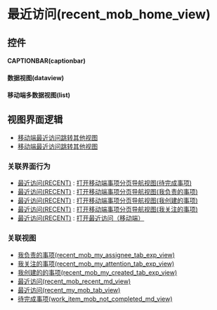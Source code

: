 # 最近访问(recent_mob_home_view)  <!-- {docsify-ignore-all} -->



## 控件
#### CAPTIONBAR(captionbar)
#### 数据视图(dataview)
#### 移动端多数据视图(list)

## 视图界面逻辑
  * [移动端最近访问跳转其他视图](module/Base/recent/uilogic/mob_recent_jump_other_view)
  * [移动端最近访问跳转其他视图](module/Base/recent/uilogic/mob_recent_jump_other_view)


### 关联界面行为
  * [最近访问(RECENT)](module/Base/recent) : [打开移动端事项分页导航视图(待完成事项)](module/Base/recent#界面行为)
  * [最近访问(RECENT)](module/Base/recent) : [打开移动端事项分页导航视图(我负责的事项)](module/Base/recent#界面行为)
  * [最近访问(RECENT)](module/Base/recent) : [打开移动端事项分页导航视图(我创建的事项)](module/Base/recent#界面行为)
  * [最近访问(RECENT)](module/Base/recent) : [打开移动端事项分页导航视图(我关注的事项)](module/Base/recent#界面行为)
  * [最近访问(RECENT)](module/Base/recent) : [打开最近访问（移动端）](module/Base/recent#界面行为)

### 关联视图
  * [我负责的事项(recent_mob_my_assignee_tab_exp_view)](app/view/recent_mob_my_assignee_tab_exp_view)
  * [我关注的事项(recent_mob_my_attention_tab_exp_view)](app/view/recent_mob_my_attention_tab_exp_view)
  * [我创建的的事项(recent_mob_my_created_tab_exp_view)](app/view/recent_mob_my_created_tab_exp_view)
  * [最近访问(recent_mob_recent_md_view)](app/view/recent_mob_recent_md_view)
  * [最近访问(recent_my_mob_tab_view)](app/view/recent_my_mob_tab_view)
  * [待完成事项(work_item_mob_not_completed_md_view)](app/view/work_item_mob_not_completed_md_view)

<script>
 const { createApp } = Vue
  createApp({
    data() {
      return {

      }
    }
  }).use(ElementPlus).mount('#app')
</script>